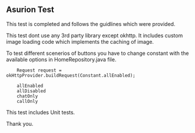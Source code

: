## Asurion Test 
This test is completed and follows the guidlines which were provided.

This test dont use any 3rd party library except okhttp. 
It includes custom image loading code which implements the caching of image.

To test different scenerios of buttons you have to change constant with the available options in HomeRepository.java file.

```
    Request request = okHttpProvider.buildRequest(Constant.allEnabled);
```

```
    allEnabled
    allDisabled
    chatOnly
    callOnly
```

This test includes Unit tests.

Thank you.